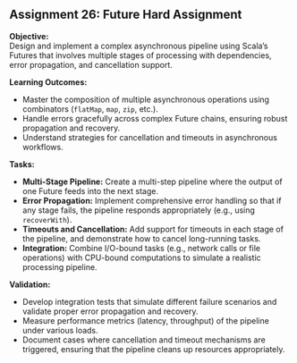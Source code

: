 ## Assignment 26: Future Hard Assignment

**Objective:**  
Design and implement a complex asynchronous pipeline using Scala’s Futures that involves multiple stages of processing with dependencies, error propagation, and cancellation support.

**Learning Outcomes:**  
- Master the composition of multiple asynchronous operations using combinators (`flatMap`, `map`, `zip`, etc.).  
- Handle errors gracefully across complex Future chains, ensuring robust propagation and recovery.  
- Understand strategies for cancellation and timeouts in asynchronous workflows.

**Tasks:**  
- **Multi-Stage Pipeline:** Create a multi-step pipeline where the output of one Future feeds into the next stage.  
- **Error Propagation:** Implement comprehensive error handling so that if any stage fails, the pipeline responds appropriately (e.g., using `recoverWith`).  
- **Timeouts and Cancellation:** Add support for timeouts in each stage of the pipeline, and demonstrate how to cancel long-running tasks.  
- **Integration:** Combine I/O-bound tasks (e.g., network calls or file operations) with CPU-bound computations to simulate a realistic processing pipeline.

**Validation:**  
- Develop integration tests that simulate different failure scenarios and validate proper error propagation and recovery.  
- Measure performance metrics (latency, throughput) of the pipeline under various loads.  
- Document cases where cancellation and timeout mechanisms are triggered, ensuring that the pipeline cleans up resources appropriately.
